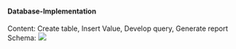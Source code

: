 #### Database-Implementation
Content: Create table, Insert Value, Develop query, Generate report
Schema: 
![](https://github.com/YaTingChang0620/Database-Implementation/ER.PNG)
